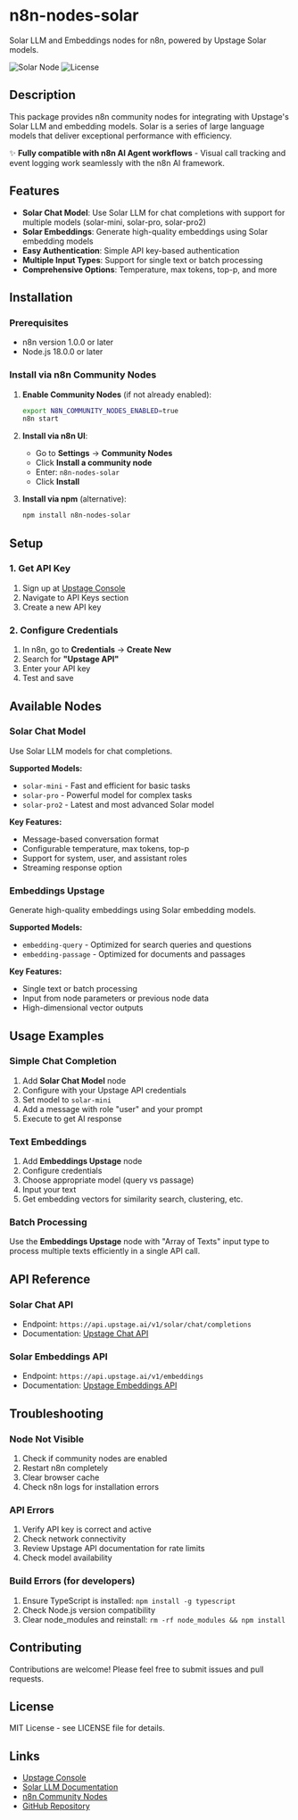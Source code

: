 # n8n-nodes-solar

Solar LLM and Embeddings nodes for n8n, powered by Upstage Solar models.

![Solar Node](https://img.shields.io/npm/v/n8n-nodes-solar)
![License](https://img.shields.io/npm/l/n8n-nodes-solar)

## Description

This package provides n8n community nodes for integrating with Upstage's Solar LLM and embedding models. Solar is a series of large language models that deliver exceptional performance with efficiency.

✨ **Fully compatible with n8n AI Agent workflows** - Visual call tracking and event logging work seamlessly with the n8n AI framework.

## Features

- **Solar Chat Model**: Use Solar LLM for chat completions with support for multiple models (solar-mini, solar-pro, solar-pro2)
- **Solar Embeddings**: Generate high-quality embeddings using Solar embedding models
- **Easy Authentication**: Simple API key-based authentication
- **Multiple Input Types**: Support for single text or batch processing
- **Comprehensive Options**: Temperature, max tokens, top-p, and more

## Installation

### Prerequisites

- n8n version 1.0.0 or later
- Node.js 18.0.0 or later

### Install via n8n Community Nodes

1. **Enable Community Nodes** (if not already enabled):
   ```bash
   export N8N_COMMUNITY_NODES_ENABLED=true
   n8n start
   ```

2. **Install via n8n UI**:
   - Go to **Settings** → **Community Nodes**
   - Click **Install a community node**
   - Enter: `n8n-nodes-solar`
   - Click **Install**

3. **Install via npm** (alternative):
   ```bash
   npm install n8n-nodes-solar
   ```

## Setup

### 1. Get API Key

1. Sign up at [Upstage Console](https://console.upstage.ai/)
2. Navigate to API Keys section
3. Create a new API key

### 2. Configure Credentials

1. In n8n, go to **Credentials** → **Create New**
2. Search for **"Upstage API"**
3. Enter your API key
4. Test and save

## Available Nodes

### Solar Chat Model

Use Solar LLM models for chat completions.

**Supported Models:**
- `solar-mini` - Fast and efficient for basic tasks
- `solar-pro` - Powerful model for complex tasks
- `solar-pro2` - Latest and most advanced Solar model

**Key Features:**
- Message-based conversation format
- Configurable temperature, max tokens, top-p
- Support for system, user, and assistant roles
- Streaming response option

### Embeddings Upstage

Generate high-quality embeddings using Solar embedding models.

**Supported Models:**
- `embedding-query` - Optimized for search queries and questions
- `embedding-passage` - Optimized for documents and passages

**Key Features:**
- Single text or batch processing
- Input from node parameters or previous node data
- High-dimensional vector outputs

## Usage Examples

### Simple Chat Completion

1. Add **Solar Chat Model** node
2. Configure with your Upstage API credentials
3. Set model to `solar-mini`
4. Add a message with role "user" and your prompt
5. Execute to get AI response

### Text Embeddings

1. Add **Embeddings Upstage** node
2. Configure credentials
3. Choose appropriate model (query vs passage)
4. Input your text
5. Get embedding vectors for similarity search, clustering, etc.

### Batch Processing

Use the **Embeddings Upstage** node with "Array of Texts" input type to process multiple texts efficiently in a single API call.

## API Reference

### Solar Chat API
- Endpoint: `https://api.upstage.ai/v1/solar/chat/completions`
- Documentation: [Upstage Chat API](https://developers.upstage.ai/docs/apis/chat)

### Solar Embeddings API
- Endpoint: `https://api.upstage.ai/v1/embeddings`
- Documentation: [Upstage Embeddings API](https://console.upstage.ai/docs/capabilities/embeddings)

## Troubleshooting

### Node Not Visible
1. Check if community nodes are enabled
2. Restart n8n completely
3. Clear browser cache
4. Check n8n logs for installation errors

### API Errors
1. Verify API key is correct and active
2. Check network connectivity
3. Review Upstage API documentation for rate limits
4. Check model availability

### Build Errors (for developers)
1. Ensure TypeScript is installed: `npm install -g typescript`
2. Check Node.js version compatibility
3. Clear node_modules and reinstall: `rm -rf node_modules && npm install`

## Contributing

Contributions are welcome! Please feel free to submit issues and pull requests.

## License

MIT License - see LICENSE file for details.

## Links

- [Upstage Console](https://console.upstage.ai/)
- [Solar LLM Documentation](https://developers.upstage.ai/docs/apis/chat)
- [n8n Community Nodes](https://docs.n8n.io/integrations/community-nodes/)
- [GitHub Repository](https://github.com/ehpyeon/n8n-nodes-solar)
